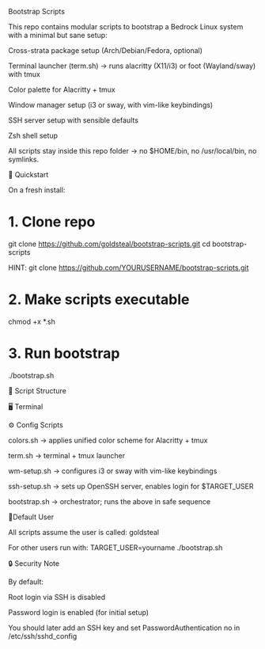 Bootstrap Scripts

This repo contains modular scripts to bootstrap a Bedrock Linux system with a minimal but sane setup:

Cross-strata package setup (Arch/Debian/Fedora, optional)

Terminal launcher (term.sh) → runs alacritty (X11/i3) or foot (Wayland/sway) with tmux

Color palette for Alacritty + tmux

Window manager setup (i3 or sway, with vim-like keybindings)

SSH server setup with sensible defaults

Zsh shell setup

All scripts stay inside this repo folder → no $HOME/bin, no /usr/local/bin, no symlinks.

🚀 Quickstart

On a fresh install:
# 1. Clone repo
git clone https://github.com/goldsteal/bootstrap-scripts.git 
cd bootstrap-scripts


HINT:
git clone https://github.com/YOURUSERNAME/bootstrap-scripts.git 

# 2. Make scripts executable
chmod +x *.sh

# 3. Run bootstrap
./bootstrap.sh

📂 Script Structure

🖥️ Terminal

⚙️ Config Scripts

colors.sh → applies unified color scheme for Alacritty + tmux

term.sh → terminal + tmux launcher

wm-setup.sh → configures i3 or sway with vim-like keybindings

ssh-setup.sh → sets up OpenSSH server, enables login for $TARGET_USER

bootstrap.sh → orchestrator; runs the above in safe sequence

🔑Default User

All scripts assume the user is called:
goldsteal

For other users run with:
TARGET_USER=yourname ./bootstrap.sh


🔒 Security Note

By default:

Root login via SSH is disabled

Password login is enabled (for initial setup)

You should later add an SSH key and set PasswordAuthentication no in /etc/ssh/sshd_config

